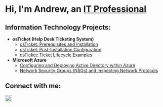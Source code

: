 <h1>Hi, I'm Andrew, an <a href="https://www.linkedin.com/in/andrew-willis-06965625b/">IT Professional</a></h1>

<h2> Information Technology Projects:</h2>

- <b>osTicket (Help Desk Ticketing System)</b>
  - [osTicket: Prerequisites and Installation](https://github.com/andrew-willis-TX/osticket-installation)
  - [osTicket: Post-Installation Configuration](https://github.com/andrew-willis-TX/osticket-configuration)
  - [osTicket: Ticket Lifecycle Examples](https://github.com/joshmadakorcc/ticket-lifecycle)
- <b>Microsoft Azure</b>
  - [Configuring and Deploying Active Directory within Azure](https://github.com/andrew-willis-TX/configure-ad)
  - [Network Security Groups (NSGs) and Inspecting Network Protocols](https://github.com/joshmadakorcc/azure-network-protocols)

<h2>Connect with me:</h2>


[<img align="left" alt="Andrew | LinkedIn" width="22px" src="https://cdn.jsdelivr.net/npm/simple-icons@v3/icons/linkedin.svg" />][linkedin]



[linkedin]: https://www.linkedin.com/in/andrew-willis-06965625b/
